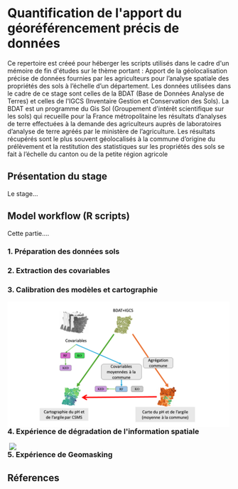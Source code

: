 

# Quantification de l'apport du géoréférencement précis de données 

Ce repertoire est créeé pour héberger les scripts utilisés dans le cadre d'un mémoire de fin d'études sur le thème portant : Apport de la géolocalisation précise de données fournies par les agriculteurs pour l’analyse spatiale des propriétés des sols à l’échelle d’un département. 
Les données utilisées dans le cadre de ce stage sont celles de la BDAT (Base de Données Analyse de Terres) et celles de l'IGCS (Inventaire Gestion et Conservation des Sols). La BDAT est un programme du Gis Sol (Groupement d'intérêt scientifique sur les sols) qui recueille pour la France métropolitaine les résultats d’analyses de terre effectuées à la demande des agriculteurs auprès de laboratoires d’analyse de terre agréés par le ministère de l’agriculture. Les résultats récupérés sont le plus souvent géolocalisés à la commune d’origine du prélèvement et la restitution des statistiques sur les propriétés des sols se fait à l’échelle du canton ou de la petite région agricole

## Présentation du stage
Le stage...


## Model workflow (R scripts)

Cette partie....

### 1. Préparation des données sols




### 2. Extraction des covariables


### 3. Calibration des modèles et cartographie
<img src="carto/modeles_CSMS.png" align="left" width="500"/>



### 4. Expérience de dégradation de l'information spatiale
<img src="dégradation/schema_degradation.png" align="right" width="500"/>


    

### 5. Expérience de Geomasking




## Réferences

